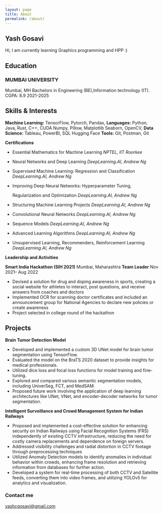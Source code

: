 ```yaml
---
layout: page
title: About
permalink: /about/
---
```

## Yash Gosavi

Hi, I am currently learning Graphics programming and HPP :)

## Education

### MUMBAI UNIVERSITY
Mumbai, MH Bachelors in Engineering (BE),Information technology (IT). CGPA: 8.9 2021-2025

## Skills & Interests

**Machine Learning:** TensorFlow, Pytorch, Pandas, **Languages:** Python, Java, Rust, C++, CUDA Numpy, Pillow, Matplotlib Seaborn, OpenCV, **Data Science:** Tableau, PowerBI, SQL Hugging Face **Tools:** Git, Postman, Git

**Certifications**

- Essential Mathematics for Machine Learning *NPTEL, IIT Roorkee*
- Neural Networks and Deep Learning *DeepLearning.AI, Andrew Ng*
- Supervised Machine Learning: Regression and Classification *DeepLearning.AI, Andrew Ng*
- Improving Deep Neural Networks: Hyperparameter Tuning,

  Regularization and Optimization *DeepLearning.AI, Andrew Ng*

- Structuring Machine Learning Projects *DeepLearning.AI, Andrew Ng*
- Convolutional Neural Networks *DeepLearning.AI, Andrew Ng*
- Sequence Models *DeepLearning.AI, Andrew Ng*
- Advanced Learning Algorithms *DeepLearning.AI, Andrew Ng*
- Unsupervised Learning, Recommenders, Reinforcement Learning *DeepLearning.AI, Andrew Ng*

**Leadership and Activities**

**Smart India Hackathon (SIH 2021)** Mumbai, Maharashtra **Team Leader** Nov 2021– Aug 2022

- Devised a solution for drug and doping awareness in sports, creating a social website for athletes to interact, post questions, and receive answers from coaches and doctors
- Implemented OCR for scanning doctor certificates and included an announcement group for National Agencies to declare new policies or create awareness
- Project selected in college round of the hackathon

## Projects

**Brain Tumor Detection Model**

- Developed and implemented a custom 3D UNet model for brain tumor segmentation using TensorFlow.
- Evaluated the model on the BraTS 2020 dataset to provide insights for medical professionals.
- Utilized dice loss and focal loss functions for model training and fine-tuning.
- Explored and compared various semantic segmentation models, including UniverSeg, FCT, and MedSAM.
- Proposed future work involving the application of deep learning architectures like UNet, VNet, and encoder-decoder networks for tumor segmentation.

**Intelligent Surveillance and Crowd Management System for Indian Railways**

- Proposed and implemented a cost-effective solution for enhancing security on Indian Railways using Facial Recognition Systems (FRS) independently of existing CCTV infrastructure, reducing the need for costly camera replacements and dependence on foreign servers.
- Addressed visibility challenges and radial distortion in CCTV footage through preprocessing techniques
- Utilized Anomaly Detection models to identify anomalies in individual behavior within crowds, enhancing frame resolution and retrieving information from databases for further action.
- Developed a system for real-time processing of both CCTV and Satellite feeds, converting them into video frames, and utilizing YOLOv5 for analytics and visualization.


### Contact me

[yashcgosavi@gmail.com](mailto:yashcgosavi@gmail.com)
